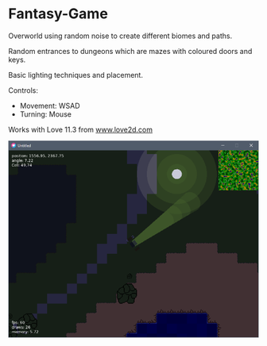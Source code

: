 # Fantasy-Game

Overworld using random noise to create different biomes and paths.

Random entrances to dungeons which are mazes with coloured doors and keys.

Basic lighting techniques and placement.

Controls:
- Movement: WSAD
- Turning: Mouse

Works with Love 11.3 from www.love2d.com

![Screenshot](https://github.com/bricrowder/Fantasy-Game/blob/main/Fantasy-Game%20Screenshot.png)
